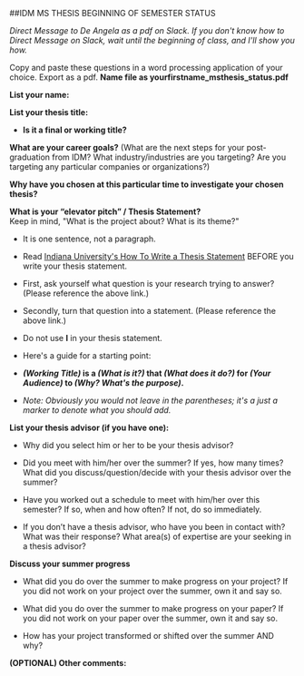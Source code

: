 ##IDM MS THESIS BEGINNING OF SEMESTER STATUS *Direct Message to De Angela as a pdf on Slack. If you don't know how to Direct Message on Slack, wait until the beginning of class, and I'll show you how.* Copy and paste these questions in a word processing application of your choice.Export as a pdf. **Name file as yourfirstname_msthesis_status.pdf****List your name:****List your thesis title:*** **Is it a final or working title?****What are your career goals?** (What are the next steps for your post-graduation from IDM? What industry/industries are you targeting? Are you targeting any particular companies or organizations?)**Why have you chosen at this particular time to investigate your chosen thesis?****What is your “elevator pitch” / Thesis Statement?**<br>Keep in mind, "What is the project about? What is its theme?"* It is one sentence, not a paragraph.* Read [Indiana University's How To Write a Thesis Statement](http://www.indiana.edu/~wts/pamphlets/thesis_statement.shtml) BEFORE you write your thesis statement. * First, ask yourself what question is your research trying  to answer? (Please reference the above link.) * Secondly, turn that question into a statement. (Please reference the above link.) * Do not use **I** in your thesis statement.* Here's a guide for a starting point:  * ***(Working Title)* is a *(What is it?)* that *(What does it do?)* for *(Your Audience)* to *(Why? What's the purpose)*.**  * *Note: Obviously you would not leave in the parentheses; it's a just a marker to denote what you should add.***List your thesis advisor (if you have one):** * Why did you select him or her to be your thesis advisor? * Did you meet with him/her over the summer? If yes, how many times? What did you discuss/question/decide with your thesis advisor over the summer? * Have you worked out a schedule to meet with him/her over this semester? If so, when and how often? If not, do so immediately. * If you don’t have a thesis advisor, who have you been in contact with? What was their response? What area(s) of expertise are your seeking in a thesis advisor?**Discuss your summer progress*** What did you do over the summer to make progress on your project? If you did not work on your project over the summer, own it and say so.* What did you do over the summer to make progress on your paper? If you did not work on your paper over the summer, own it and say so.* How has your project transformed or shifted over the summer AND why?**(OPTIONAL) Other comments:**